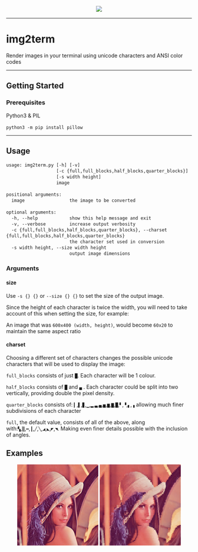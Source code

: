 <!-- ![Lenna](examples/Lenna.png) ![Lenna Converted](examples/lenna_letters.png) -->
<p align="center">
  <img src="examples/gatsby.gif" />
</p>




---
# img2term
Render images in your terminal using unicode characters and ANSI color codes



---
## Getting Started

### Prerequisites
Python3 & PIL

`
python3 -m pip install pillow
`

---
## Usage
```
usage: img2term.py [-h] [-v]
                   [-c {full,full_blocks,half_blocks,quarter_blocks}]
                   [-s width height]
                   image

positional arguments:
  image                 the image to be converted

optional arguments:
  -h, --help            show this help message and exit
  -v, --verbose         increase output verbosity
  -c {full,full_blocks,half_blocks,quarter_blocks}, --charset {full,full_blocks,half_blocks,quarter_blocks}
                        the character set used in conversion
  -s width height, --size width height
                        output image dimensions
```

### Arguments
#### size
Use `-s {} {}` or `--size {} {}` to set the size of the output image.

Since the height of each character is twice the width, you will need to take account of this when setting the size, for example:

An image that was `600x400 (width, height)`, would become `60x20` to maintain the same aspect ratio

#### charset
Choosing a different set of characters changes the possible unicode characters that will be used to display the image:

`full_blocks` consists of just `█`. Each character will be 1 colour.


`half_blocks` consists of `█` and `▄` . Each character could be split into two vertically, providing double the pixel density.


`quarter_blocks` consists of: `▎`,`▌`,`▊`,`▁`,`▂`,`▃`,`▄`,`▅`,`▆`,`▇`,`█`,`▘`,`▝`,`▖`,`▗`
allowing much finer subdivisions of each character


`full`, the default value, consists of all of the above, along with:`▚`,`▒`,`━`,`┃`,`╱`,`╲`,`◢`,`◣`,`◤`,`◥`. Making even finer details possible with the inclusion of angles.


## Examples
<p align="center">
  <img src="examples/Lenna.png" />
  <img src="examples/lenna_letters.png" />
</p>
